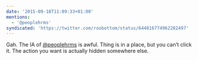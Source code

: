 ```yaml
---
date: '2015-09-18T11:09:33+01:00'
mentions:
  - '@peoplehrms'
syndicated: 'https://twitter.com/roobottom/status/644816774962282497'
---
```

Gah. The IA of [@peoplehrms](https://twitter.com/@peoplehrms) is awful. Thing is in a place, but you can’t click it. The action you want is actually hidden somewhere else.
